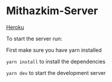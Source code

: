 # Mithazkim-Server
[Heroku](https://mithazkim.herokuapp.com/)

To start the server run:

First make sure you have yarn installed

`yarn install` to install the dependencies

`yarn dev` to start the development server
